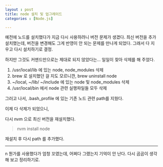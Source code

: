 ```yaml
---
layout : post
title: node 설치 및 업그레이드
categories : [Node.js]

---
```




예전에 노드를 설치했다가 지금 다시 사용하려니 버전 문제가 생겼다.
최신 버전을 추가 설치했는데, 버전을 변경해도 그게 반영이 안 되는 문제를 만나게 되었다. 그래서 다 지우고 다시 설치하기로 결정.

하지만 그것도 커맨드만으로는 제대로 되지 않았다는...  일일이 찾아 삭제를 해 주었다.

1. /usr/local/lib 에 있는 node, node_modules 삭제
2. brew 로 설치했던 걸 지도 모르니깐, brew  uninstall node
3. ~/local, ~/lib/  ~/include 에 있는  node 및 node_modules 삭제
4.  /usr/local/bin 에서 node 관련 실행파일들 모두 삭제

그러고 나서, .bash_profile 에 있는 기존 노드 관련 path를 지웠다.


이제 다 삭제가 되었으니,

다시 nvm 으로 최신 버전을 재설치했다. 
>nvm install node


재설치 후 다시 path 를 추가했다.



-----------------
n 뭔가를 사용했다가 엄청 꼬였는데, 어쩌다 그랬는지 기억이 안 난다. 다시 곰곰이 생각해 보고 정리하기로.
